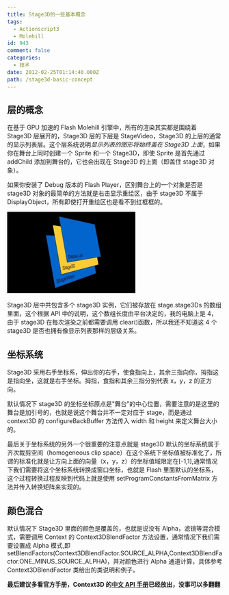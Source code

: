 ```yaml
---
title: Stage3D的一些基本概念
tags:
  - Actionscript3
  - Molehill
id: 943
comment: false
categories:
  - 技术
date: 2012-02-25T01:14:40.000Z
path: /stage3d-basic-concept
---
```


## 层的概念

在基于 GPU 加速的 Flash Molehill 引擎中，所有的渲染其实都是围绕着 Stage3D 层展开的，Stage3D 层的下层是 StageVideo，Stage3D 的上层的通常的显示列表层。这个层系统说明*显示列表的图形将始终盖在 Stage3D 上面*，如果你在舞台上同时创建一个 Sprite 和一个 Stage3D，即使 Sprite 是首先通过 addChild 添加到舞台的，它也会出现在 Stage3D 的上面（即盖住 stage3D 对象）。

如果你安装了 Debug 版本的 Flash Player，区别舞台上的一个对象是否是 stage3D 对象的最简单的方法就是右击显示重绘区，由于 stage3D 不属于 DisplayObject，所有即使打开重绘区也是看不到红框框的。

![](./stage3DLayout.jpg "stage3DLayout")

Stage3D 层中共包含多个 stage3D 实例，它们被存放在 stage.stage3Ds 的数组里面，这个根据 API 中的说明，这个数组长度由平台决定的，我的电脑上是 4，由于 stage3D 在每次渲染之前都需要调用 clear()函数，所以我还不知道这 4 个 stage3D 是否也拥有像显示列表那样的层级关系。

## 坐标系统

Stage3D 采用右手坐标系，伸出你的右手，使食指向上，其余三指向你，拇指这是指向坐，这就是右手坐标。拇指，食指和其余三指分别代表 x，y，z 的正方向。

默认情况下 stage3D 的坐标坐标原点是"舞台”的中心位置，需要注意的是这里的舞台是加引号的，也就是说这个舞台并不一定对应于 stage，而是通过 context3D 的 configureBackBuffer 方法传入 width 和 height 来定义舞台大小的。

最后关于坐标系统的另外一个很重要的注意点就是 stage3D 默认的坐标系统属于齐次裁剪空间（homogeneous clip space）在这个系统下坐标值被标准化了，所谓的标准化就是让方向上面的向量（x，y，z）的坐标值域限定在[-1,1],通常情况下我们需要将这个坐标系统转换成窗口坐标，也就是 Flash 里面默认的坐标系，这个过程转换过程反映到代码上就是使用 setProgramConstantsFromMatrix 方法并传入转换矩阵来实现的。

## 颜色混合

默认情况下 Stage3D 里面的颜色是覆盖的，也就是说没有 Alpha，滤镜等混合模式，需要调用 Context 的 Context3DBlendFactor 方法设置，通常情况下我们需要设置成 Alpha 模式,即 setBlendFactors(Context3DBlendFactor.SOURCE_ALPHA,Context3DBlendFactor.ONE_MINUS_SOURCE_ALPHA)，并对颜色进行 Alpha 通道计算，具体参考 Context3DBlendFactor 类给出的类说明和例子。

**最后建议多看官方手册，Context3D 的[中文 API 手册](http://help.adobe.com/zh_CN/FlashPlatform/reference/actionscript/3/flash/display3D/Context3D.html)已经放出，没事可以多翻翻**
